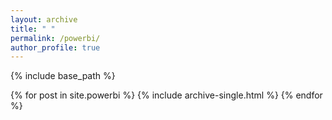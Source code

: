 ```yaml
---
layout: archive
title: " "
permalink: /powerbi/
author_profile: true
---
```


{% include base_path %}

{% for post in site.powerbi %}
  {% include archive-single.html %}
{% endfor %}
